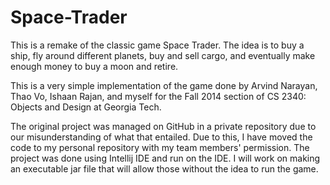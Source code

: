 # Space-Trader

This is a remake of the classic game Space Trader. The idea is to buy a ship, fly around different planets, buy and sell cargo, and eventually make enough money to buy a moon and retire.

This is a very simple implementation of the game done by Arvind Narayan, Thao Vo, Ishaan Rajan, and myself for the Fall 2014 section of CS 2340: Objects and Design at Georgia Tech.

The original project was managed on GitHub in a private repository due to our misunderstanding of what that entailed. Due to this, I have moved the code to my personal repository with my team members' permission. The project was done using Intellij IDE and run on the IDE. I will work on making an executable jar file that will allow those without the idea to run the game.
